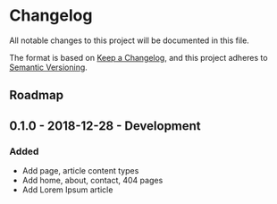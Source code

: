 # Changelog
All notable changes to this project will be documented in this file.

The format is based on [Keep a Changelog](https://keepachangelog.com/en/1.0.0/),
and this project adheres to [Semantic Versioning](https://semver.org/spec/v2.0.0.html).

## Roadmap

<!--
## X.X.X - XXXX-XX-XX - XXXXXX

### Added
### Changed
### Deprecated
### Removed
### Fixed
### Security
-->

## 0.1.0 - 2018-12-28 - Development

### Added
- Add page, article content types
- Add home, about, contact, 404 pages
- Add Lorem Ipsum article